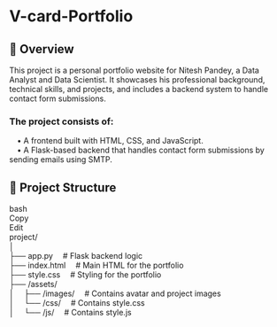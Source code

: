 # V-card-Portfolio

## 📌 Overview
This project is a personal portfolio website for Nitesh Pandey, a Data Analyst and Data Scientist. It showcases his professional background, technical skills, and projects, and includes a backend system to handle contact form submissions.

### The project consists of:<br>
 &emsp;• A frontend built with HTML, CSS, and JavaScript.<br>
 &emsp;• A Flask-based backend that handles contact form submissions by sending emails using SMTP.<br>

## 📁 Project Structure
bash<br>
Copy<br>
Edit<br>
project/<br>
│<br>
├── app.py                  &emsp;# Flask backend logic<br>
├── index.html              &emsp;# Main HTML for the portfolio<br>
├── style.css               &emsp;# Styling for the portfolio<br>
├── /assets/<br>
│   &emsp;├── /images/            &emsp;# Contains avatar and project images<br>
│   &emsp;└── /css/               &emsp;# Contains style.css<br>
│   &emsp;└── /js/               &emsp;# Contains style.js<br>
